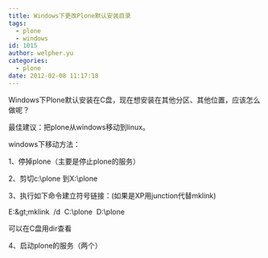 ```yaml
---
title: Windows下更改Plone默认安装目录
tags:
  - plone
  - windows
id: 1015
author: welpher.yu
categories:
  - plone
date: 2012-02-08 11:17:18
---
```


Windows下Plone默认安装在C盘，现在想安装在其他分区、其他位置，应该怎么做呢？

最佳建议：把plone从windows移动到linux。

windows下移动方法：

1、停掉plone（主要是停止plone的服务）

2、剪切c:\plone 到X:\plone

3、执行如下命令建立符号链接：(如果是XP用junction代替mklink)

E:\&gt;mklink&nbsp; /d&nbsp; C:\plone&nbsp; D:\plone

可以在C盘用dir查看

4、启动plone的服务（两个）